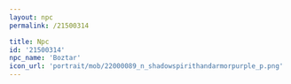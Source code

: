 ```yaml
---
layout: npc
permalink: /21500314

title: Npc
id: '21500314'
npc_name: 'Boztar'
icon_url: 'portrait/mob/22000089_n_shadowspirithandarmorpurple_p.png'
---
```

